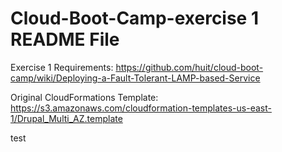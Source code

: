 Cloud-Boot-Camp-exercise 1 README File
=========================

Exercise 1 Requirements: https://github.com/huit/cloud-boot-camp/wiki/Deploying-a-Fault-Tolerant-LAMP-based-Service

Original CloudFormations Template: https://s3.amazonaws.com/cloudformation-templates-us-east-1/Drupal_Multi_AZ.template

test
